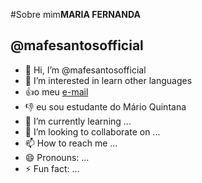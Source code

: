 #Sobre mim**MARIA FERNANDA**
## @mafesantosofficial
- 👋 Hi, I’m @mafesantosofficial
- 👀 I’m interested in learn other languages
- :+1:o meu [e-mail](maria.salami@escola.pt.gov.br)
- :-1: eu sou estudante do Mário Quintana
- 🌱 I’m currently learning ...
- 💞️ I’m looking to collaborate on ...
- 📫 How to reach me ...
- 😄 Pronouns: ...
- ⚡ Fun fact: ...
<!---
mafesantosofficial/mafesantosofficial is a ✨ special ✨ repository because its `README.md` (this file) appears on your GitHub profile.
You can click the Preview link to take a look at your changes.
--->
